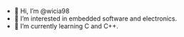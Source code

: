 - 👋 Hi, I’m @wicia98
- 👀 I’m interested in embedded software and electronics.
- 🌱 I’m currently learning C and C++.

<!---
wicia98/wicia98 is a ✨ special ✨ repository because its `README.md` (this file) appears on your GitHub profile.
You can click the Preview link to take a look at your changes.
--->
